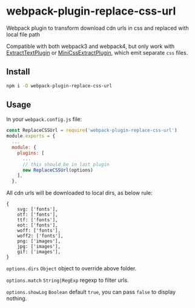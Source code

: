 # webpack-plugin-replace-css-url

Webpack plugin to transform download cdn urls in css and replaced with local file path

Compatible with both webpack3 and webpack4, but only work with [ExtractTextPlugin](https://github.com/webpack-contrib/extract-text-webpack-plugin) or [MiniCssExtractPlugin](https://github.com/webpack-contrib/mini-css-extract-plugin), which emit separate `css` files.

## Install

```bash
npm i -D webpack-plugin-replace-css-url
```

## Usage

In your `webpack.config.js` file:


```javascript
const ReplaceCSSUrl = require('webpack-plugin-replace-css-url')
module.exports = {
  ...
  module: {
    plugins: [
      ...
      // this should be in last plugin
      new ReplaceCSSUrl(options)
    ],
  },
```

All cdn urls will be downloaded to local dirs, as below rule:

```
{
    svg: ['fonts'],
    otf: ['fonts'],
    ttf: ['fonts'],
    eot: ['fonts'],
    woff: ['fonts'],
    woff2: ['fonts'],
    png: ['images'],
    jpg: ['images'],
    gif: ['images'],
}
```

`options.dirs` `Object` object to override above folder.

`options.match` `String|RegExp` regexp to filter urls.

`options.showLog` `Boolean` default `true`, you can pass `false` to display nothing.


